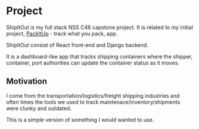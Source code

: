 # Project

ShipItOut is my full stack NSS C46 capstone project. It is related to my initial project, [PackItUp](https://github.com/CheoR/pack-it-up) - track what you pack, app.

ShipItOut consist of React front-end and Django backend.

It is a dashboard-like app that tracks shipping containers where the shipper, container, port authorities can update the container status as it moves.

## Motivation

I come from the transportation/logistics/freight shipping industries and often times the tools we used to track maintenace/inventory/shipments were clunky and outdated.

This is a simple version of something I would wanted to use. 
